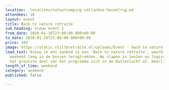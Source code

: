 ```yaml
---
location: _locations/natuurcamping-sallandse-heuvelrug.md
attendees: 10
layout: event
title: Back to nature retraite
sub_heading: nieuw event 1
from_date: 2020-01-16T23:00:00.000+00:00
to_date: 2020-01-18T23:00:00.000+00:00
price: 349
image: https://static.stilteretraite.nl/uploads/Event - back to nature.jpg
lead_text: Nieuw in ons aanbod is een 'Back to nature retraite', waarbij we ons een
  weekend lang in de bossen terugtrekken. We slapen in tenten en logischerwijs vindt
  het grootste deel van het programma zich in de buitenlucht af. Heerlijk!
length_of_time: weekend
category: weekend
published: false

---
```

